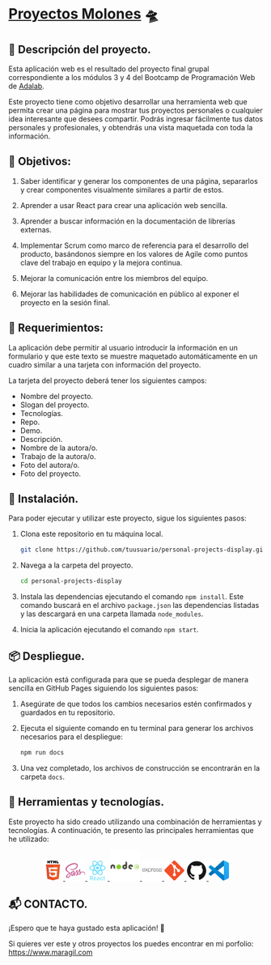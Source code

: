 # [Proyectos Molones](https://personal-projects-display.maragil.com/) 🛸	

## :robot: Descripción del proyecto.

Esta aplicación web es el resultado del proyecto final grupal correspondiente a los módulos 3 y 4 del Bootcamp de Programación Web de [Adalab](https://adalab.es/).

Este proyecto tiene como objetivo desarrollar una herramienta web que permita crear una página para mostrar tus proyectos personales o cualquier idea interesante que desees compartir. Podrás ingresar fácilmente tus datos personales y profesionales, y obtendrás una vista maquetada con toda la información.

## :dart: Objetivos:

1. Saber identificar y generar los componentes de una página, separarlos y crear componentes visualmente similares a partir de estos.

2. Aprender a usar React para crear una aplicación web sencilla.

3. Aprender a buscar información en la documentación de librerías externas.

4. Implementar Scrum como marco de referencia para el desarrollo del producto, basándonos siempre en los valores de Agile como puntos clave del trabajo en equipo y la mejora continua.

5. Mejorar la comunicación entre los miembros del equipo.

6. Mejorar las habilidades de comunicación en público al exponer el proyecto en la sesión final.
   

## :scroll: Requerimientos:

La aplicación debe permitir al usuario introducir la información en un formulario y que este texto se muestre maquetado automáticamente en un cuadro similar a una tarjeta con información del proyecto.

La tarjeta del proyecto deberá tener los siguientes campos:

- Nombre del proyecto.
- Slogan del proyecto.
- Tecnologías.
- Repo.
- Demo.
- Descripción.
- Nombre de la autora/o.
- Trabajo de la autora/o.
- Foto del autora/o.
- Foto del proyecto.


## 🚀 Instalación.

Para poder ejecutar y utilizar este proyecto, sigue los siguientes pasos:

1. Clona este repositorio en tu máquina local.
   ```bash
   git clone https://github.com/tuusuario/personal-projects-display.git
   ```
2. Navega a la carpeta del proyecto.
   ```bash
   cd personal-projects-display
   ```
3. Instala las dependencias ejecutando el comando `npm install`. Este comando buscará en el archivo `package.json` las dependencias listadas y las descargará en una carpeta llamada `node_modules`.

4. Inicia la aplicación ejecutando el comando `npm start`.


## 📦 Despliegue.

La aplicación está configurada para que se pueda desplegar de manera sencilla en GitHub Pages siguiendo los siguientes pasos:
  1. Asegúrate de que todos los cambios necesarios estén confirmados y guardados en tu repositorio.
  2. Ejecuta el siguiente comando en tu terminal para generar los archivos necesarios para el despliegue:
     
     ```bash
     npm run docs
     
     ```
  3. Una vez completado, los archivos de construcción se encontrarán en la carpeta `docs`.


## 🧰 Herramientas y tecnologías.

Este proyecto ha sido creado utilizando una combinación de herramientas y tecnologías. A continuación, te presento las principales herramientas que he utilizado:

<p align= 'center'>
<a href="https://www.w3schools.com/html/" target="_blank" rel="noreferrer"> <img src="https://raw.githubusercontent.com/devicons/devicon/master/icons/html5/html5-original-wordmark.svg" alt="html5" width="40" height="40"/> </a>
 <a href="https://sass-lang.com" target="_blank" rel="noreferrer"> <img src="https://raw.githubusercontent.com/devicons/devicon/master/icons/sass/sass-original.svg" alt="sass" width="40" height="40"/> </a> 
 <a href="https://reactjs.org/" target="_blank" rel="noreferrer"> <img src="https://raw.githubusercontent.com/devicons/devicon/master/icons/react/react-original-wordmark.svg" alt="react" width="40" height="40"/> </a>
 <a href="https://nodejs.org" target="_blank" rel="noreferrer"> <img src="https://raw.githubusercontent.com/devicons/devicon/master/icons/nodejs/nodejs-original-wordmark.svg" alt="nodejs" width="60" height="60"/> </a>
<a href="https://expressjs.com" target="_blank" rel="noreferrer"> <img src="https://github.com/devicons/devicon/blob/master/icons/express/express-original-wordmark.svg" alt="express" width="40" height="40"/>
<a href="https://git-scm.com/" target="_blank" rel="noreferrer"> <img src="https://raw.githubusercontent.com/devicons/devicon/master/icons/git/git-original.svg" alt="git" width="40" height="40"/> </a>  
 <a href="https://github.com/" target="_blank" rel="noreferrer"> <img src="https://raw.githubusercontent.com/devicons/devicon/master/icons/github/github-original.svg" width="40" height="40"/> </a>
 <a href="https://code.visualstudio.com/" target="_blank" rel="noreferrer"> <img src="https://raw.githubusercontent.com/devicons/devicon/master/icons/vscode/vscode-original.svg" alt="vscode" width="40" height="40"/> </a>
</p>

## 📬 CONTACTO.
¡Espero que te haya gustado esta aplicación! 💚

Si quieres ver este y otros proyectos los puedes encontrar en mi porfolio: <https://www.maragil.com> 
